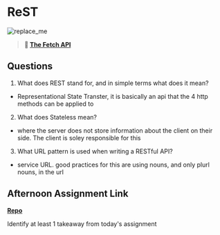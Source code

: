 # ReST

![replace_me](https://codeworks.blob.core.windows.net/public/assets/img/illustrations/placeholder.svg)

> **📖 [The Fetch API](https://codeworksacademy.com/fs-student-guide/resources/wk4/04-Fetch)**

## Questions

1. What does REST stand for, and in simple terms what does it mean?
- Representational State Transter, it is basically an api that the 4 http methods can be applied to
2. What does Stateless mean?
- where the server does not store information about the client on their side. The client is soley responsible for this
3. What URL pattern is used when writing a RESTful API?
- service URL. good practices for this are using nouns, and only plurl nouns, in the url
## Afternoon Assignment Link

**[Repo](https://github.com/HawkesJ02/Gifted)**

Identify at least 1 takeaway from today's assignment
